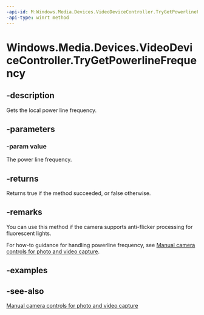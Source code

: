```yaml
---
-api-id: M:Windows.Media.Devices.VideoDeviceController.TryGetPowerlineFrequency(Windows.Media.Capture.PowerlineFrequency@)
-api-type: winrt method
---
```


<!-- Method syntax
public bool TryGetPowerlineFrequency(Windows.Media.Capture.PowerlineFrequency value)
-->

# Windows.Media.Devices.VideoDeviceController.TryGetPowerlineFrequency

## -description
Gets the local power line frequency.

## -parameters
### -param value
The power line frequency.

## -returns
Returns true if the method succeeded, or false otherwise.

## -remarks
You can use this method if the camera supports anti-flicker processing for fluorescent lights.

For how-to guidance for handling powerline frequency, see [Manual camera controls for photo and video capture](https://msdn.microsoft.com/windows/uwp/audio-video-camera/capture-device-controls-for-photo-and-video-capture).

## -examples

## -see-also
[Manual camera controls for photo and video capture](https://msdn.microsoft.com/windows/uwp/audio-video-camera/capture-device-controls-for-photo-and-video-capture)